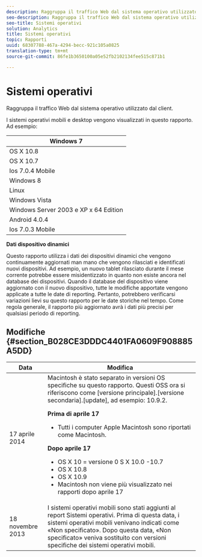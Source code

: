 ```yaml
---
description: Raggruppa il traffico Web dal sistema operativo utilizzato dal client.
seo-description: Raggruppa il traffico Web dal sistema operativo utilizzato dal client.
seo-title: Sistemi operativi
solution: Analytics
title: Sistemi operativi
topic: Rapporti
uuid: 68307788-467a-4294-becc-921c105a0825
translation-type: tm+mt
source-git-commit: 86fe1b3650100a05e52fb2102134fee515c871b1

---
```



# Sistemi operativi

Raggruppa il traffico Web dal sistema operativo utilizzato dal client.

I sistemi operativi mobili e desktop vengono visualizzati in questo rapporto. Ad esempio:

| Windows 7 |
|---|
| OS X 10.8 |
| OS X 10.7 |
| Ios 7.0.4 Mobile |
| Windows 8 |
| Linux |
| Windows Vista |
| Windows Server 2003 e XP x 64 Edition |
| Android 4.0.4 |
| Ios 7.0.3 Mobile |

**Dati dispositivo dinamici**

Questo rapporto utilizza i dati dei dispositivi dinamici che vengono continuamente aggiornati man mano che vengono rilasciati e identificati nuovi dispositivi. Ad esempio, un nuovo tablet rilasciato durante il mese corrente potrebbe essere misidentizzato in quanto non esiste ancora nel database dei dispositivi. Quando il database del dispositivo viene aggiornato con il nuovo dispositivo, tutte le modifiche apportate vengono applicate a tutte le date di reporting. Pertanto, potrebbero verificarsi variazioni lievi su questo rapporto per le date storiche nel tempo. Come regola generale, il rapporto più aggiornato avrà i dati più precisi per qualsiasi periodo di reporting.

## Modifiche {#section_B028CE3DDDC4401FA0609F908885A5DD}

<table id="table_82084301B1044103BB3B293595BC86BD"> 
 <thead> 
  <tr> 
   <th colname="col1" class="entry"> Data </th> 
   <th colname="col2" class="entry"> Modifica </th> 
  </tr>
 </thead>
 <tbody> 
  <tr> 
   <td colname="col1"> 17 aprile 2014 </td> 
   <td colname="col2">Macintosh è stato separato in versioni OS specifiche su questo rapporto. Questi OSS ora si riferiscono come [versione principale].[versione secondaria].[update], ad esempio: 10.9.2. <p><b>Prima di aprile 17</b> </p> 
    <ul id="ul_57A2173601624E959562A1CE6414184D"> 
     <li id="li_46B45295792B48B2A2EAA54533BE7C7B">Tutti i computer Apple Macintosh sono riportati come Macintosh. </li> 
    </ul> <p><b>Dopo aprile 17</b> </p> 
    <ul id="ul_E3C8E90AE6F84D509DE4288ECFF18D8C"> 
     <li id="li_9F5217DA906E49298551D153628D6AB1">OS X 10 = versione 0 S X 10.0 -10.7 </li> 
     <li id="li_BCDAE2E90CC14B77A5C17EFA60678382">OS X 10.8 </li> 
     <li id="li_8765C05D409B4AABB9860AE419EE4369">OS X 10.9 </li> 
     <li id="li_09050B76DD9C4F639F83A97E85B16211">Macintosh non viene più visualizzato nei rapporti dopo aprile 17 </li> 
    </ul> </td> 
  </tr> 
  <tr> 
   <td colname="col1"> 18 novembre 2013 </td> 
   <td colname="col2"> I sistemi operativi mobili sono stati aggiunti al report Sistemi operativi. Prima di questa data, i sistemi operativi mobili venivano indicati come «Non specificato». Dopo questa data, «Non specificato» veniva sostituito con versioni specifiche dei sistemi operativi mobili. </td> 
  </tr> 
 </tbody> 
</table>

